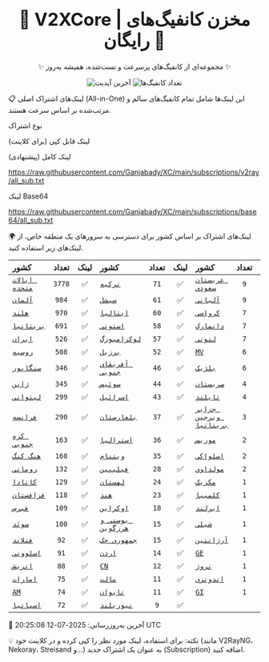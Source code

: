 <div align="center">
<h1 style="font-size: 2.5em; font-weight: bold;">🚀 V2XCore | مخزن کانفیگ‌های رایگان 🚀</h1>
<p>✨ مجموعه‌ای از کانفیگ‌های پرسرعت و تست‌شده، همیشه به‌روز ✨</p>

<p>
<img src="https://img.shields.io/badge/Updated-2025-07-12 20:25:08 UTC-blue?style=for-the-badge&logo=github" alt="آخرین آپدیت">
<img src="https://img.shields.io/badge/Configs-19166-green?style=for-the-badge&logo=serverless" alt="تعداد کانفیگ‌ها">
</p>
</div>

📋 لینک‌های اشتراک اصلی (All-in-One)
این لینک‌ها شامل تمام کانفیگ‌های سالم و مرتب‌شده بر اساس سرعت هستند.

نوع اشتراک

لینک قابل کپی (برای کلاینت)

لینک کامل (پیشنهادی)

https://raw.githubusercontent.com/Ganjabady/XC/main/subscriptions/v2ray/all_sub.txt

لینک Base64

https://raw.githubusercontent.com/Ganjabady/XC/main/subscriptions/base64/all_sub.txt

🌍 لینک‌های اشتراک بر اساس کشور
برای دسترسی به سرورهای یک منطقه خاص، از لینک‌های زیر استفاده کنید.

| کشور | تعداد | لینک | کشور | تعداد | لینک | کشور | تعداد | لینک |
| :--- | :---: | :---: | :--- | :---: | :---: | :--- | :---: | :---: |
| [`ایالات متحده`](https://raw.githubusercontent.com/Ganjabady/XC/main/subscriptions/regions/US.txt) | `3778` | ✅ | [`ترکیه`](https://raw.githubusercontent.com/Ganjabady/XC/main/subscriptions/regions/TR.txt) | `71` | ✅ | [`عربستان سعودی`](https://raw.githubusercontent.com/Ganjabady/XC/main/subscriptions/regions/SA.txt) | `9` | ✅ |
| [`آلمان`](https://raw.githubusercontent.com/Ganjabady/XC/main/subscriptions/regions/DE.txt) | `984` | ✅ | [`سیشل`](https://raw.githubusercontent.com/Ganjabady/XC/main/subscriptions/regions/SC.txt) | `61` | ✅ | [`آلبانی`](https://raw.githubusercontent.com/Ganjabady/XC/main/subscriptions/regions/AL.txt) | `9` | ✅ |
| [`هلند`](https://raw.githubusercontent.com/Ganjabady/XC/main/subscriptions/regions/NL.txt) | `970` | ✅ | [`ایتالیا`](https://raw.githubusercontent.com/Ganjabady/XC/main/subscriptions/regions/IT.txt) | `60` | ✅ | [`کرواسی`](https://raw.githubusercontent.com/Ganjabady/XC/main/subscriptions/regions/HR.txt) | `7` | ✅ |
| [`بریتانیا`](https://raw.githubusercontent.com/Ganjabady/XC/main/subscriptions/regions/GB.txt) | `691` | ✅ | [`استونی`](https://raw.githubusercontent.com/Ganjabady/XC/main/subscriptions/regions/EE.txt) | `58` | ✅ | [`دانمارک`](https://raw.githubusercontent.com/Ganjabady/XC/main/subscriptions/regions/DK.txt) | `7` | ✅ |
| [`ایران`](https://raw.githubusercontent.com/Ganjabady/XC/main/subscriptions/regions/IR.txt) | `526` | ✅ | [`لوکزامبورگ`](https://raw.githubusercontent.com/Ganjabady/XC/main/subscriptions/regions/LU.txt) | `57` | ✅ | [`لتونی`](https://raw.githubusercontent.com/Ganjabady/XC/main/subscriptions/regions/LV.txt) | `7` | ✅ |
| [`روسیه`](https://raw.githubusercontent.com/Ganjabady/XC/main/subscriptions/regions/RU.txt) | `508` | ✅ | [`برزیل`](https://raw.githubusercontent.com/Ganjabady/XC/main/subscriptions/regions/BR.txt) | `52` | ✅ | [`MV`](https://raw.githubusercontent.com/Ganjabady/XC/main/subscriptions/regions/MV.txt) | `6` | ✅ |
| [`سنگاپور`](https://raw.githubusercontent.com/Ganjabady/XC/main/subscriptions/regions/SG.txt) | `346` | ✅ | [`آفریقای جنوبی`](https://raw.githubusercontent.com/Ganjabady/XC/main/subscriptions/regions/ZA.txt) | `46` | ✅ | [`بلژیک`](https://raw.githubusercontent.com/Ganjabady/XC/main/subscriptions/regions/BE.txt) | `6` | ✅ |
| [`ژاپن`](https://raw.githubusercontent.com/Ganjabady/XC/main/subscriptions/regions/JP.txt) | `345` | ✅ | [`سوئیس`](https://raw.githubusercontent.com/Ganjabady/XC/main/subscriptions/regions/CH.txt) | `44` | ✅ | [`صربستان`](https://raw.githubusercontent.com/Ganjabady/XC/main/subscriptions/regions/RS.txt) | `4` | ✅ |
| [`لیتوانی`](https://raw.githubusercontent.com/Ganjabady/XC/main/subscriptions/regions/LT.txt) | `299` | ✅ | [`اسرائیل`](https://raw.githubusercontent.com/Ganjabady/XC/main/subscriptions/regions/IL.txt) | `43` | ✅ | [`تایلند`](https://raw.githubusercontent.com/Ganjabady/XC/main/subscriptions/regions/TH.txt) | `4` | ✅ |
| [`فرانسه`](https://raw.githubusercontent.com/Ganjabady/XC/main/subscriptions/regions/FR.txt) | `290` | ✅ | [`بلغارستان`](https://raw.githubusercontent.com/Ganjabady/XC/main/subscriptions/regions/BG.txt) | `37` | ✅ | [`جزایر ویرجین بریتانیا`](https://raw.githubusercontent.com/Ganjabady/XC/main/subscriptions/regions/VG.txt) | `3` | ✅ |
| [`کره جنوبی`](https://raw.githubusercontent.com/Ganjabady/XC/main/subscriptions/regions/KR.txt) | `163` | ✅ | [`استرالیا`](https://raw.githubusercontent.com/Ganjabady/XC/main/subscriptions/regions/AU.txt) | `36` | ✅ | [`موریس`](https://raw.githubusercontent.com/Ganjabady/XC/main/subscriptions/regions/MU.txt) | `2` | ✅ |
| [`هنگ کنگ`](https://raw.githubusercontent.com/Ganjabady/XC/main/subscriptions/regions/HK.txt) | `160` | ✅ | [`ویتنام`](https://raw.githubusercontent.com/Ganjabady/XC/main/subscriptions/regions/VN.txt) | `35` | ✅ | [`اسلواکی`](https://raw.githubusercontent.com/Ganjabady/XC/main/subscriptions/regions/SK.txt) | `2` | ✅ |
| [`رومانی`](https://raw.githubusercontent.com/Ganjabady/XC/main/subscriptions/regions/RO.txt) | `132` | ✅ | [`فیلیپین`](https://raw.githubusercontent.com/Ganjabady/XC/main/subscriptions/regions/PH.txt) | `28` | ✅ | [`مولداوی`](https://raw.githubusercontent.com/Ganjabady/XC/main/subscriptions/regions/MD.txt) | `2` | ✅ |
| [`کانادا`](https://raw.githubusercontent.com/Ganjabady/XC/main/subscriptions/regions/CA.txt) | `129` | ✅ | [`لهستان`](https://raw.githubusercontent.com/Ganjabady/XC/main/subscriptions/regions/PL.txt) | `24` | ✅ | [`مکزیک`](https://raw.githubusercontent.com/Ganjabady/XC/main/subscriptions/regions/MX.txt) | `1` | ✅ |
| [`قزاقستان`](https://raw.githubusercontent.com/Ganjabady/XC/main/subscriptions/regions/KZ.txt) | `118` | ✅ | [`هند`](https://raw.githubusercontent.com/Ganjabady/XC/main/subscriptions/regions/IN.txt) | `23` | ✅ | [`کلمبیا`](https://raw.githubusercontent.com/Ganjabady/XC/main/subscriptions/regions/CO.txt) | `1` | ✅ |
| [`قبرس`](https://raw.githubusercontent.com/Ganjabady/XC/main/subscriptions/regions/CY.txt) | `109` | ✅ | [`اوکراین`](https://raw.githubusercontent.com/Ganjabady/XC/main/subscriptions/regions/UA.txt) | `18` | ✅ | [`ایرلند`](https://raw.githubusercontent.com/Ganjabady/XC/main/subscriptions/regions/IE.txt) | `1` | ✅ |
| [`سوئد`](https://raw.githubusercontent.com/Ganjabady/XC/main/subscriptions/regions/SE.txt) | `100` | ✅ | [`بوسنی و هرزگوین`](https://raw.githubusercontent.com/Ganjabady/XC/main/subscriptions/regions/BA.txt) | `15` | ✅ | [`شیلی`](https://raw.githubusercontent.com/Ganjabady/XC/main/subscriptions/regions/CL.txt) | `1` | ✅ |
| [`فنلاند`](https://raw.githubusercontent.com/Ganjabady/XC/main/subscriptions/regions/FI.txt) | `92` | ✅ | [`جمهوری چک`](https://raw.githubusercontent.com/Ganjabady/XC/main/subscriptions/regions/CZ.txt) | `15` | ✅ | [`آرژانتین`](https://raw.githubusercontent.com/Ganjabady/XC/main/subscriptions/regions/AR.txt) | `1` | ✅ |
| [`اسلوونی`](https://raw.githubusercontent.com/Ganjabady/XC/main/subscriptions/regions/SI.txt) | `91` | ✅ | [`اردن`](https://raw.githubusercontent.com/Ganjabady/XC/main/subscriptions/regions/JO.txt) | `14` | ✅ | [`GE`](https://raw.githubusercontent.com/Ganjabady/XC/main/subscriptions/regions/GE.txt) | `1` | ✅ |
| [`اتریش`](https://raw.githubusercontent.com/Ganjabady/XC/main/subscriptions/regions/AT.txt) | `88` | ✅ | [`CN`](https://raw.githubusercontent.com/Ganjabady/XC/main/subscriptions/regions/CN.txt) | `12` | ✅ | [`نروژ`](https://raw.githubusercontent.com/Ganjabady/XC/main/subscriptions/regions/NO.txt) | `1` | ✅ |
| [`امارات`](https://raw.githubusercontent.com/Ganjabady/XC/main/subscriptions/regions/AE.txt) | `75` | ✅ | [`مالت`](https://raw.githubusercontent.com/Ganjabady/XC/main/subscriptions/regions/MT.txt) | `11` | ✅ | [`اندونزی`](https://raw.githubusercontent.com/Ganjabady/XC/main/subscriptions/regions/ID.txt) | `1` | ✅ |
| [`AM`](https://raw.githubusercontent.com/Ganjabady/XC/main/subscriptions/regions/AM.txt) | `74` | ✅ | [`تایوان`](https://raw.githubusercontent.com/Ganjabady/XC/main/subscriptions/regions/TW.txt) | `11` | ✅ | [`GI`](https://raw.githubusercontent.com/Ganjabady/XC/main/subscriptions/regions/GI.txt) | `1` | ✅ |
| [`اسپانیا`](https://raw.githubusercontent.com/Ganjabady/XC/main/subscriptions/regions/ES.txt) | `72` | ✅ | [`نیوزیلند`](https://raw.githubusercontent.com/Ganjabady/XC/main/subscriptions/regions/NZ.txt) | `9` | ✅ |  |  |  |


🔄 آخرین به‌روزرسانی: 2025-07-12 20:25:08 UTC

💡 نکته: برای استفاده، لینک مورد نظر را کپی کرده و در کلاینت خود (مانند V2RayNG، Nekoray، Streisand و...) به عنوان یک اشتراک جدید (Subscription) اضافه کنید.
